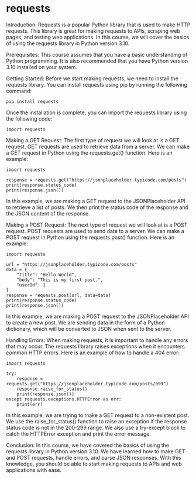 
requests
========
Introduction:
Requests is a popular Python library that is used to make HTTP requests. This library is great for making requests to APIs, scraping web pages, and testing web applications. In this course, we will cover the basics of using the requests library in Python version 3.10.

Prerequisites:
This course assumes that you have a basic understanding of Python programming. It is also recommended that you have Python version 3.10 installed on your system.

Getting Started:
Before we start making requests, we need to install the requests library. You can install requests using pip by running the following command:

```
pip install requests
```

Once the installation is complete, you can import the requests library using the following code:

```
import requests
```

Making a GET Request:
The first type of request we will look at is a GET request. GET requests are used to retrieve data from a server. We can make a GET request in Python using the requests.get() function. Here is an example:

```
import requests

response = requests.get("https://jsonplaceholder.typicode.com/posts")
print(response.status_code)
print(response.json())
```

In this example, we are making a GET request to the JSONPlaceholder API to retrieve a list of posts. We then print the status code of the response and the JSON content of the response.

Making a POST Request:
The next type of request we will look at is a POST request. POST requests are used to send data to a server. We can make a POST request in Python using the requests.post() function. Here is an example:

```
import requests

url = "https://jsonplaceholder.typicode.com/posts"
data = {
    "title": "Hello World",
    "body": "This is my first post.",
    "userId": 1
}
response = requests.post(url, data=data)
print(response.status_code)
print(response.json())
```

In this example, we are making a POST request to the JSONPlaceholder API to create a new post. We are sending data in the form of a Python dictionary, which will be converted to JSON when sent to the server.

Handling Errors:
When making requests, it is important to handle any errors that may occur. The requests library raises exceptions when it encounters common HTTP errors. Here is an example of how to handle a 404 error:

```
import requests

try:
    response = requests.get("https://jsonplaceholder.typicode.com/posts/999")
    response.raise_for_status()
    print(response.json())
except requests.exceptions.HTTPError as err:
    print(err)
```

In this example, we are trying to make a GET request to a non-existent post. We use the raise_for_status() function to raise an exception if the response status code is not in the 200-299 range. We also use a try-except block to catch the HTTPError exception and print the error message.

Conclusion:
In this course, we have covered the basics of using the requests library in Python version 3.10. We have learned how to make GET and POST requests, handle errors, and parse JSON responses. With this knowledge, you should be able to start making requests to APIs and web applications with ease.